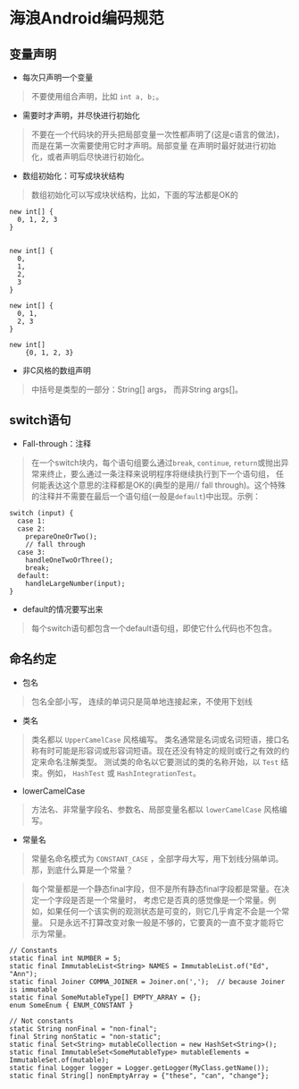 # 海浪Android编码规范


## 变量声明


* 每次只声明一个变量

> 不要使用组合声明，比如 `int a, b;`。

* 需要时才声明，并尽快进行初始化

> 不要在一个代码块的开头把局部变量一次性都声明了(这是c语言的做法)，而是在第一次需要使用它时才声明。局部变量    在声明时最好就进行初始化，或者声明后尽快进行初始化。

* 数组初始化：可写成块状结构

> 数组初始化可以写成块状结构，比如，下面的写法都是OK的

```
new int[] {
  0, 1, 2, 3
}


new int[] {
  0,
  1,
  2,
  3
}

new int[] {
  0, 1,
  2, 3
}

new int[]
    {0, 1, 2, 3}
```

* 非C风格的数组声明

>中括号是类型的一部分：String[] args， 而非String args[]。

## switch语句

* Fall-through：注释

> 在一个switch块内，每个语句组要么通过`break`, `continue`, `return`或抛出异常来终止，要么通过一条注释来说明程序将继续执行到下一个语句组， 任何能表达这个意思的注释都是OK的(典型的是用// fall through)。这个特殊的注释并不需要在最后一个语句组(一般是`default`)中出现。示例：

```
switch (input) {
  case 1:
  case 2:
    prepareOneOrTwo();
    // fall through
  case 3:
    handleOneTwoOrThree();
    break;
  default:
    handleLargeNumber(input);
}
```

* default的情况要写出来

> 每个switch语句都包含一个default语句组，即使它什么代码也不包含。

## 命名约定

* 包名

> 包名全部小写， 连续的单词只是简单地连接起来，不使用下划线

* 类名

> 类名都以 `UpperCamelCase` 风格编写。
类名通常是名词或名词短语，接口名称有时可能是形容词或形容词短语。现在还没有特定的规则或行之有效的约定来命名注解类型。
测试类的命名以它要测试的类的名称开始，以 `Test` 结束。例如， `HashTest` 或 `HashIntegrationTest`。


* lowerCamelCase

> 方法名、非常量字段名、参数名、局部变量名都以 `lowerCamelCase` 风格编写。

* 常量名

> 常量名命名模式为 `CONSTANT_CASE` ，全部字母大写，用下划线分隔单词。那，到底什么算是一个常量？

> 每个常量都是一个静态final字段，但不是所有静态final字段都是常量。在决定一个字段是否是一个常量时， 考虑它是否真的感觉像是一个常量。例如，如果任何一个该实例的观测状态是可变的，则它几乎肯定不会是一个常量。 只是永远不打算改变对象一般是不够的，它要真的一直不变才能将它示为常量。

```
// Constants
static final int NUMBER = 5;
static final ImmutableList<String> NAMES = ImmutableList.of("Ed", "Ann");
static final Joiner COMMA_JOINER = Joiner.on(',');  // because Joiner is immutable
static final SomeMutableType[] EMPTY_ARRAY = {};
enum SomeEnum { ENUM_CONSTANT }

// Not constants
static String nonFinal = "non-final";
final String nonStatic = "non-static";
static final Set<String> mutableCollection = new HashSet<String>();
static final ImmutableSet<SomeMutableType> mutableElements = ImmutableSet.of(mutable);
static final Logger logger = Logger.getLogger(MyClass.getName());
static final String[] nonEmptyArray = {"these", "can", "change"};
```
